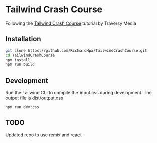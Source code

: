# Tailwind Crash Course

Following the [Tailwind Crash Course](https://www.youtube.com/watch?v=dFgzHOX84xQ&t=167s&ab_channel=TraversyMedia) tutorial by Traversy Media

## Installation

```sh
git clone https://github.com/RichardHpa/TailwindCrashCourse.git
cd TailwindCrashCourse
npm install
npm run build
```

## Development

Run the Tailwind CLI to compile the input.css during development. The output file is dist/output.css

```sh
npm run dev:css
```

## TODO

Updated repo to use remix and react
